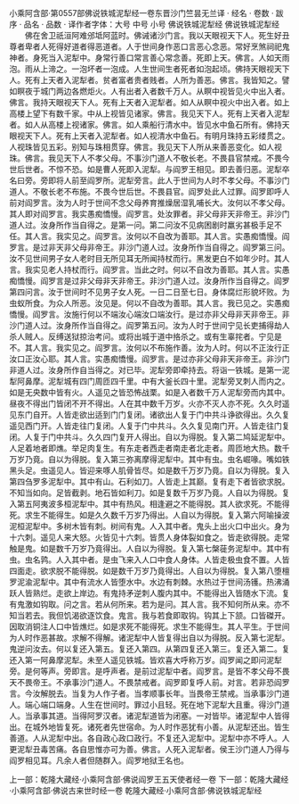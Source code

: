小乘阿含部·第0557部佛说铁城泥犁经一卷东晋沙门竺昙无兰译
· 经名 · 卷数 · 跋序
· 品名 · 品数 · 译作者字体：大号 中号 小号
佛说铁城泥犁经
佛说铁城泥犁经
　　佛在舍卫祇洹阿难邠坻阿蓝时。佛诫诸沙门言。我以天眼视天下人。死生好丑尊者卑者人死得好道者得恶道者。人于世间身作恶口言恶心念恶。常好烹煞祠祀鬼神者。身死当入泥犁中。身常行善口常言善心常念善。死即上天。佛言。人如天雨泡。雨从上渧之。一泡坏者一泡成。人生世间生者死者如泡起顷。佛持天眼视天下人。死有上天者入泥犁者。贫者富者贵者贱者。人所为善恶。佛言。我皆知之。譬如瞑夜于城门两边各燃炬火。人有出者入者数千万人。从瞑中视皆见火中出入者。佛言。我持天眼视天下人。死有上天者入泥犁者。如人从瞑中视火中出入者。如上高楼上望下有数千家。中从上视皆见诸家。佛言。我见天下人。死有上天者入泥犁者。如人从高楼上视诸家。佛言。如人乘船行清水中。皆见水中鱼石所有。佛持天眼视天下人。死有上天者入泥犁者。如人视清水中鱼石。有明月珠持五彩缕贯之。人视珠皆见五彩。别知与珠相贯穿。佛言。我见天下人所从来善恶变化。如人视珠。佛言。我见天下人不孝父母。不事沙门道人不敬长老。不畏县官禁戒。不畏今世后世者。不惊不恐。如是曹人死即入泥犁。与阎罗王相见。即去善归恶。泥犁卒名曰旁。旁即将人前至阎罗所。泥犁旁言。此人于世间为人时不孝父母。不事沙门道人。不敬长老不布施。不畏今世后世。不畏县官。阎罗处此人过罪。阎罗即呼人前对阎罗言。汝为人时于世间不念父母养育推燥居湿乳哺长大。汝何以不孝父母。其人即对阎罗言。我实愚痴憍慢。阎罗言。处汝罪者。非父母非天非帝王。非沙门道人过。汝身所作当自得之。是第一问。第二问汝不见病困剧时羸劣甚极手足不任。其人言。我实见之。阎罗言。汝何以不自改为善耶。其人言。实愚痴憍慢。阎罗言。是过非天非父母非帝王。非沙门道人过。汝身所作当自得之。阎罗第三问。汝不见世间男子女人老时目无所见耳无所闻持杖而行。黑发更白不如年少时。其人言。我实见老人持杖而行。阎罗言。当此之时。何以不自改为善耶。其人言。实愚痴憍慢。阎罗言是过非父母非天非帝王。非沙门道人过。汝身所作当自得之。阎罗第四问言。汝于世间时不见男子女人死。一日二日至七日。身体腐烂形貌坏败。为虫蚁所食。为众人所恶。汝见是。何以不自改为善耶。其人言。我已见之。实愚痴憍慢。阎罗言。汝施行何以不端汝心端汝口端汝行。是过亦非父母非天非帝王。非沙门道人过。汝身所作当自得之。阎罗第五问。汝为人时于世间宁见长吏捕得劫人杀人贼人。反缚送狱掠治考问。或将出城于道中挌杀之。或有生辜挓者。宁见是不。其人言。我实见之。阎罗言。汝何以不布施作善。汝为人时。何以不正汝行正汝口正汝心耶。其人言。实愚痴憍慢。阎罗言。是过亦非父母非天非帝王。非沙门非道人过。汝身所作自当得之。对已毕。泥犁旁即牵持去。将诣一铁城。是第一泥犁阿鼻摩。泥犁城有四门周匝四千里。中有大釜长四十里。泥犁旁叉刺人而内之。如是无央数中皆有火。人遥见之皆恐怖战栗。如是入者数千万人泥犁旁而内其中。昼夜不得出门皆闭不开不得出。人在其中数千万岁。火亦不灭人亦不死。久久时遥见东门自开。人皆走欲出适到门门复闭。诸欲出人复于门中共斗诤欲得出。久久复遥见西门开。人皆走往门复闭。人复于门中共斗。久久复见南门开。人皆走往门复闭。人复于门中共斗。久久四门复开人得出。自以为得脱。复入第二鸠延泥犁中。人足着地者即燋。举足肉复生。有东走者西走者南走者北走者。周匝地大热。数千万岁乃竟。自以为得脱。复入第三弥离摩得泥犁中。其中有虫。虫名崛喙。嘴如铁黑头足。虫遥见人。皆迎来啄人肌骨皆尽。如是数千万岁乃竟。自以为得脱。复入第四刍罗多泥犁中。其中有山。石利如刀。人皆走上其巅。复有走下者皆欲求脱。不知当如向。足皆截剥。地石皆如利刀。如是复数千万岁乃竟。人自以为得脱。复入第五阿夷波多桓泥犁中。其中有热风。相逢避之不能得脱。其人欲求死。不能得死。求生不能得生。如是久久数千万岁乃得出。人自以为得脱。复入第六阿喻操波泥桓泥犁中。多树木皆有刺。树间有鬼。人入其中者。鬼头上出火口中出火。身为十六刺。遥见人来大怒。火皆见十六刺。皆贯人身体裂如食之。皆走欲得脱。走常触是鬼。如是数千万岁乃竟得出。人自以为得脱。复入第七槃蓰务泥犁中。其中有虫。虫名鹑。人入其中者。是虫飞来入人口中食人身体。人皆走极虫食不置。人皆四面走。欲求脱不能得脱。如是数千万岁乃竟得出。人自以为得脱。复入第八堕檀罗泥渝泥犁中。其中有流水人皆堕水中。水边有刺棘。水热过于世间汤镬。热沸涌跃人皆熟烂。走欲上岸边。有鬼持矛逆刺人腹内其中。不能得出入皆随水下流。复有鬼激如钩取。问之言。若从何所来。若为是问。其人言。我不知何所从来。亦不知当若去。我但饥渴欲逐饮食。鬼言。我与若食即取钩。钩其上下颔。口皆磔开。因取消铜注人口中皆燋烂。如是求死不能得死。求生不能得生。其人平生。于世间为人时作恶甚故。求解不得解。诸泥犁中人皆复得出自以为得脱。反入第七泥犁。鬼逆问汝去。何以复还入第五。复还入第四。从第四复还入第三。复还入第二。复还入第一阿鼻摩泥犁。未至人遥见铁城。皆欢喜大呼称万岁。阎罗闻之即问泥犁旁。是何等声。旁即言。是呼声者。是前过泥犁中者。阎罗言。是皆不孝父母不畏天不畏帝王。不承事沙门道人。不畏禁戒者。阎罗即复呼人前。对言。若非恐阎罗言。今汝解脱去。当复为人作子者。当孝顺事长年。当畏帝王禁戒。当承事沙门道人。端心端口端身。人生在世间时。罪过小且轻。死在地下泥犁大且重。得沙门道人。当承事其道。当得阿罗汉者。诸泥犁道皆为闭塞。一对皆毕。诸泥犁中人皆得出。在城外地皆复死。诸死者先世宿命。为人时作恶犹有小善。从泥犁还出。皆生善道。人从泥犁中出。各自政心政口政行。不复还入泥犁中。泥犁中亦不呼人。人更泥犁丑毒苦痛。各自思惟亦可为善。佛言。人死入泥犁者。侯王沙门道人乃得与阎罗相见耳。凡余人者但随群入。阎罗地狱王名也。

上一部：乾隆大藏经·小乘阿含部·佛说阎罗王五天使者经一卷
下一部：乾隆大藏经·小乘阿含部·佛说古来世时经一卷
乾隆大藏经·小乘阿含部·佛说铁城泥犁经